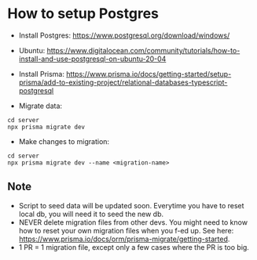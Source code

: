 # How to setup Postgres

- Install Postgres: https://www.postgresql.org/download/windows/
- Ubuntu: https://www.digitalocean.com/community/tutorials/how-to-install-and-use-postgresql-on-ubuntu-20-04

- Install Prisma: https://www.prisma.io/docs/getting-started/setup-prisma/add-to-existing-project/relational-databases-typescript-postgresql

- Migrate data: 

```
cd server
npx prisma migrate dev
```

- Make changes to migration:

```
cd server
npx prisma migrate dev --name <migration-name>
```

## Note

- Script to seed data will be updated soon. Everytime you have to reset local db, you will need it to seed the new db.
- NEVER delete migration files from other devs. You might need to know how to reset your own migration files when you f-ed up. See here: https://www.prisma.io/docs/orm/prisma-migrate/getting-started.
- 1 PR = 1 migration file, except only a few cases where the PR is too big.
